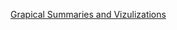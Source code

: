 [Grapical Summaries and Vizulizations](https://github.com/mcilvaiv/Midterm-Portfolio/blob/main/2.md)
